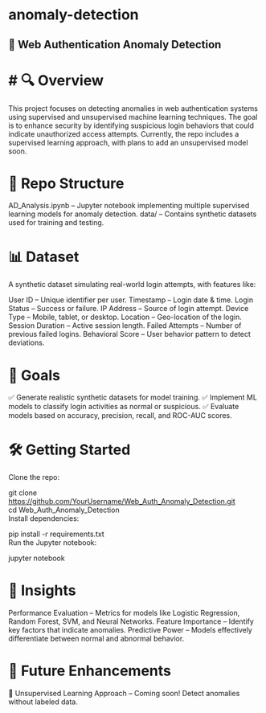 # anomaly-detection

## 🚀 Web Authentication Anomaly Detection

# # 🔍 Overview

This project focuses on detecting anomalies in web authentication systems using supervised and unsupervised machine learning techniques. The goal is to enhance security by identifying suspicious login behaviors that could indicate unauthorized access attempts. Currently, the repo includes a supervised learning approach, with plans to add an unsupervised model soon.

# 📁 Repo Structure

AD_Analysis.ipynb – Jupyter notebook implementing multiple supervised learning models for anomaly detection.
data/ – Contains synthetic datasets used for training and testing.

# 📊 Dataset

A synthetic dataset simulating real-world login attempts, with features like:

User ID – Unique identifier per user.
Timestamp – Login date & time.
Login Status – Success or failure.
IP Address – Source of login attempt.
Device Type – Mobile, tablet, or desktop.
Location – Geo-location of the login.
Session Duration – Active session length.
Failed Attempts – Number of previous failed logins.
Behavioral Score – User behavior pattern to detect deviations.

# 🎯 Goals
✅ Generate realistic synthetic datasets for model training.
✅ Implement ML models to classify login activities as normal or suspicious.
✅ Evaluate models based on accuracy, precision, recall, and ROC-AUC scores.

# 🛠️ Getting Started
Clone the repo:

git clone https://github.com/YourUsername/Web_Auth_Anomaly_Detection.git  
cd Web_Auth_Anomaly_Detection  
Install dependencies:

pip install -r requirements.txt  
Run the Jupyter notebook:

jupyter notebook  

# 📌 Insights
Performance Evaluation – Metrics for models like Logistic Regression, Random Forest, SVM, and Neural Networks.
Feature Importance – Identify key factors that indicate anomalies.
Predictive Power – Models effectively differentiate between normal and abnormal behavior.

# 🚧 Future Enhancements
🔹 Unsupervised Learning Approach – Coming soon! Detect anomalies without labeled data.
